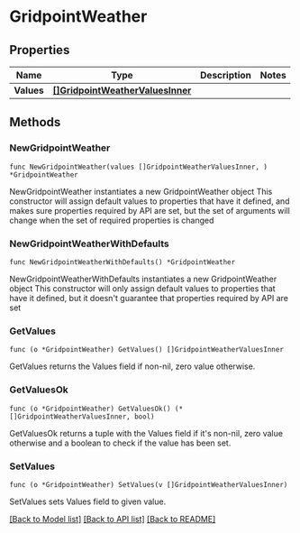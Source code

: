 # GridpointWeather

## Properties

Name | Type | Description | Notes
------------ | ------------- | ------------- | -------------
**Values** | [**[]GridpointWeatherValuesInner**](GridpointWeatherValuesInner.md) |  | 

## Methods

### NewGridpointWeather

`func NewGridpointWeather(values []GridpointWeatherValuesInner, ) *GridpointWeather`

NewGridpointWeather instantiates a new GridpointWeather object
This constructor will assign default values to properties that have it defined,
and makes sure properties required by API are set, but the set of arguments
will change when the set of required properties is changed

### NewGridpointWeatherWithDefaults

`func NewGridpointWeatherWithDefaults() *GridpointWeather`

NewGridpointWeatherWithDefaults instantiates a new GridpointWeather object
This constructor will only assign default values to properties that have it defined,
but it doesn't guarantee that properties required by API are set

### GetValues

`func (o *GridpointWeather) GetValues() []GridpointWeatherValuesInner`

GetValues returns the Values field if non-nil, zero value otherwise.

### GetValuesOk

`func (o *GridpointWeather) GetValuesOk() (*[]GridpointWeatherValuesInner, bool)`

GetValuesOk returns a tuple with the Values field if it's non-nil, zero value otherwise
and a boolean to check if the value has been set.

### SetValues

`func (o *GridpointWeather) SetValues(v []GridpointWeatherValuesInner)`

SetValues sets Values field to given value.



[[Back to Model list]](../README.md#documentation-for-models) [[Back to API list]](../README.md#documentation-for-api-endpoints) [[Back to README]](../README.md)


